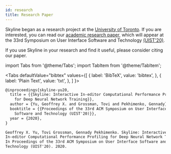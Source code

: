 ```yaml
---
id: research
title: Research Paper
---
```


Skyline began as a research project at the [University of
Toronto](https://web.cs.toronto.edu). If you are interested, you can read our
[academic research paper](/paper), which will appear at the 33rd Symposium on
User Interface Software and Technology
[(UIST'20)](https://uist.acm.org/uist2020).

If you use Skyline in your research and find it useful, please consider citing
our paper.

import Tabs from '@theme/Tabs';
import TabItem from '@theme/TabItem';

<Tabs
  defaultValue="bibtex"
  values={[
    { label: 'BibTeX', value: 'bibtex', },
    { label: 'Plain Text', value: 'txt', },
  ]
}>
<TabItem value="bibtex">

```latex
@inproceedings{skyline-yu20,
  title = {{Skyline: Interactive In-editor Computational Performance Profiling
    for Deep Neural Network Training}},
  author = {Yu, Geoffrey X. and Grossman, Tovi and Pekhimenko, Gennady},
  booktitle = {{Proceedings of the 33rd ACM Symposium on User Interface
    Software and Technology (UIST'20)}},
  year = {2020},
}
```

</TabItem>
<TabItem value="txt">

```txt
Geoffrey X. Yu, Tovi Grossman, Gennady Pekhimenko. Skyline: Interactive
In-editor Computational Performance Profiling for Deep Neural Network Training.
In Proceedings of the 33rd ACM Symposium on User Interface Software and
Technology (UIST'20). 2020.
```

</TabItem>
</Tabs>
